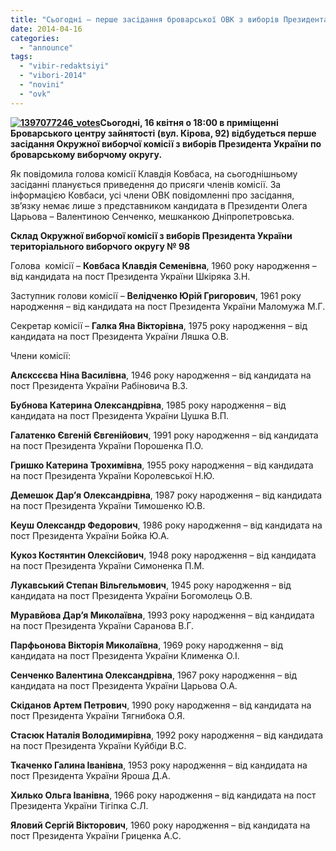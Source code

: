 ```yaml
---
title: "Сьогодні – перше засідання броварської ОВК з виборів Президента України"
date: 2014-04-16
categories: 
  - "announce"
tags: 
  - "vibir-redaktsiyi"
  - "vibori-2014"
  - "novini"
  - "ovk"
---
```


**[![1397077246_votes](https://mpz.brovary.org/wp-content/uploads/2014/04/1397077246_votes.jpg)](https://mpz.brovary.org/wp-content/uploads/2014/04/1397077246_votes.jpg)Сьогодні, 16 квітня о 18:00 в приміщенні Броварського центру зайнятості (вул. Кірова, 92) відбудеться перше засідання Окружної виборчої комісії з виборів Президента України по броварському виборчому округу.**

Як повідомила голова комісії Клавдія Ковбаса, на сьогоднішньому засіданні планується приведення до присяги членів комісії. За інформацією Ковбаси, усі члени ОВК повідомленні про засідання, зв’язку немає лише з представником кандидата в Президенти Олега Царьова – Валентиною Сенченко, мешканкою Дніпропетровська.

**Склад Окружної виборчої комісії з виборів Президента України територіального виборчого округу № 98**

Голова  комісії – **Ковбаса Клавдія Семенівна**, 1960 року народження – від кандидата на пост Президента України Шкіряка З.Н.

Заступник голови комісії – **Велідченко Юрій Григорович**, 1961 року народження – від кандидата на пост Президента України Маломужа М.Г.

Секретар комісії – **Галка Яна Вікторівна**, 1975 року народження – від кандидата на пост Президента України Ляшка О.В.

Члени комісії:

**Алєксєєва Ніна Василівна**, 1946 року народження – від кандидата на пост Президента України Рабіновича В.З.

**Бубнова Катерина Олександрівна**, 1985 року народження – від кандидата на пост Президента України Цушка В.П.

**Галатенко Євгеній Євгенійович**, 1991 року народження – від кандидата на пост Президента України Порошенка П.О.

**Гришко Катерина Трохимівна**, 1955 року народження – від кандидата на пост Президента України Королевської Н.Ю.

**Демешок Дар’я Олександрівна**, 1987 року народження – від кандидата на пост Президента України Тимошенко Ю.В.

**Кеуш Олександр Федорович**, 1986 року народження – від кандидата на пост Президента України Бойка Ю.А.

**Кукоз Костянтин Олексійович**, 1948 року народження – від кандидата на пост Президента України Симоненка П.М.

**Лукавський Степан Вільгельмович**, 1945 року народження – від кандидата на пост Президента України Богомолець О.В.

**Муравйова Дар’я Миколаївна**, 1993 року народження – від кандидата на пост Президента України Саранова В.Г.

**Парфьонова Вікторія Миколаївна**, 1969 року народження – від кандидата на пост Президента України Клименка О.І.

**Сенченко Валентина Олександрівна**, 1967 року народження – від кандидата на пост Президента України Царьова О.А.

**Скіданов Артем Петрович**, 1990 року народження – від кандидата на пост Президента України Тягнибока О.Я.

**Стасюк Наталія Володимирівна**, 1992 року народження – від кандидата на пост Президента України Куйбіди В.С.

**Ткаченко Галина Іванівна**, 1953 року народження – від кандидата на пост Президента України Яроша Д.А.

**Хилько Ольга Іванівна**, 1966 року народження – від кандидата на пост Президента України Тігіпка С.Л.

**Яловий Сергій Вікторович**, 1960 року народження – від кандидата на пост Президента України Гриценка А.С.
